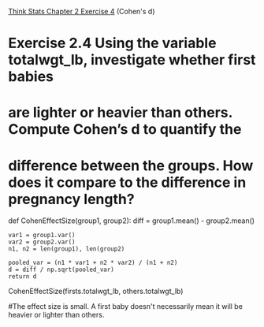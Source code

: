 [Think Stats Chapter 2 Exercise 4](http://greenteapress.com/thinkstats2/html/thinkstats2003.html#toc24) (Cohen's d)

# Exercise 2.4 Using the variable totalwgt_lb, investigate whether first babies
# are lighter or heavier than others. Compute Cohen’s d to quantify the
# difference between the groups. How does it compare to the difference in pregnancy length?

def CohenEffectSize(group1, group2):
    diff = group1.mean() - group2.mean()

    var1 = group1.var()
    var2 = group2.var()
    n1, n2 = len(group1), len(group2)

    pooled_var = (n1 * var1 + n2 * var2) / (n1 + n2)
    d = diff / np.sqrt(pooled_var)
    return d
    
    
CohenEffectSize(firsts.totalwgt_lb, others.totalwgt_lb)

#The effect size is small. A first baby doesn't necessarily mean it will be heavier or lighter than others.